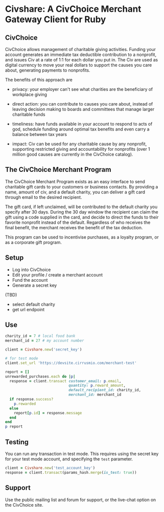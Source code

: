 <!--
To convert this file to html:

    gem install markup redcloth
    markup README.md [-F]
    open README.html

You may want to install the markdown syntax for vim:

    http://www.vim.org/scripts/script.php?script_id=2882

-->
# Civshare: A CivChoice Merchant Gateway Client for Ruby

## CivChoice

CivChoice allows management of charitable giving activities.  Funding your
account generates an immediate tax deductible contribution to a nonprofit, and
issues Civ at a rate of 1:1 for each dollar you put in.  The Civ are used as
digital currency to move your real dollars to support the causes you care
about, generating payments to nonprofits.

The benefits of this approach are

* privacy: your employer can't see what charities are the beneficiary of
  workplace giving

* direct action: you can contribute to causes you care about, instead of
  leaving decision making to boards and committees that manage larger
  charitable funds

* timeliness: have funds available in your account to respond to acts of god,
  schedule funding around optimal tax benefits and even carry a balance
  between tax years

* impact: Civ can be used for any charitable cause by any nonprofit, supporting
  restricted giving and accountability for nonprofits (over 1 million good
  causes are currently in the CivChoice catalog).

## The CivChoice Merchant Program

The CivChoice Merchant Program exists as an easy interface to send charitable
gift cards to your customers or business contacts.  By providing a name,
amount of civ, and a default charity, you can deliver a gift card through
email to the desired recipient.

The gift card, if left unclaimed, will be contributed to the default charity
you specify after 30 days.  During the 30 day window the recipient can claim
the gift using a code supplied in the card, and decide to direct the funds to
their favorite nonprofit instead of the default.  Regardless of who receives
the final benefit, the merchant receives the benefit of the tax deduction.

This program can be used to incentivise purchases, as a loyalty program, or as
a corporate gift program.

## Setup

* Log into CivChoice
* Edit your profile / create a merchant account
* Fund the account
* Generate a secret key

(TBD)
* select default charity
* get url endpoint

## Use

```ruby
charity_id = 7 # local food bank
merchant_id = 27 # my account number

client = Civshare.new('secret_key')

# for test mode
client.set_url 'https://devsite.cirrusmio.com/merchant-test'

report = []
unrewarded_purchases.each do |p|
  response = client.transact customer_email: p.email,
                             quantity: p.reward_amount,
                             default_recipient_id: charity_id,
                             merchant_id: merchant_id
  if response.success?
    p.rewarded
  else
    report[p.id] = response.message
  end
end
p report
```

## Testing

You can run any transaction in test mode.  This requires using the secret key
for your test mode account, and specifying the `test` parameter.

```ruby
client = Civshare.new('test_account_key')
response = client.transact(params_hash.merge(is_test: true))
```


## Support

Use the public mailing list and forum for support, or the live-chat option on
the CivChoice site.
